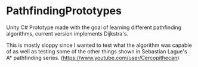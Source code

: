 # PathfindingPrototypes
Unity C# Prototype made with the goal of learning different pathfinding algorithms, current version implements Dijkstra's.

This is mostly sloppy since I wanted to test what the algorithm was capable of as well as testing some of the other things shown in
Sebastian Lague's A* pathfinding series. (https://www.youtube.com/user/Cercopithecan)
